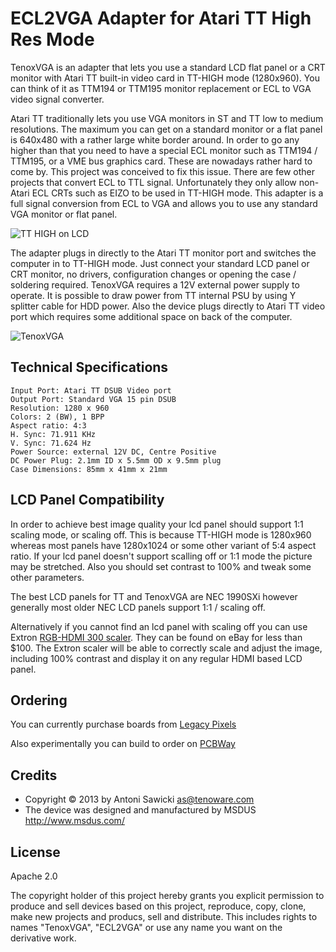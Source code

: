 # ECL2VGA Adapter for Atari TT High Res Mode

TenoxVGA is an adapter that lets you use a standard LCD flat panel or a CRT monitor with Atari TT built-in video card in TT-HIGH mode (1280x960). You can think of it as TTM194 or TTM195 monitor replacement or ECL to VGA video signal converter.

Atari TT traditionally lets you use VGA monitors in ST and TT low to medium resolutions. The maximum you can get on a standard monitor or a flat panel is 640x480 with a rather large white border around. In order to go any higher than that you need to have a special ECL monitor such as TTM194 / TTM195, or a VME bus graphics card. These are nowadays rather hard to come by. This project was conceived to fix this issue. There are few other projects that convert ECL to TTL signal. Unfortunately they only allow non-Atari ECL CRTs such as EIZO to be used in TT-HIGH mode. This adapter is a full signal conversion from ECL to VGA and allows you to use any standard VGA monitor or flat panel.

![TT HIGH on LCD](tthigh.jpg)

The adapter plugs in directly to the Atari TT monitor port and switches the computer in to TT-HIGH mode. Just connect your standard LCD panel or CRT monitor, no drivers, configuration changes or opening the case / soldering required. TenoxVGA requires a 12V external power supply to operate. It is possible to draw power from TT internal PSU by using Y splitter cable for HDD power. Also the device plugs directly to Atari TT video port which requires some additional space on back of the computer. 

![TenoxVGA](tenoxvga1.jpg)

## Technical Specifications

```
Input Port: Atari TT DSUB Video port
Output Port: Standard VGA 15 pin DSUB
Resolution: 1280 x 960
Colors: 2 (BW), 1 BPP
Aspect ratio: 4:3
H. Sync: 71.911 KHz
V. Sync: 71.624 Hz
Power Source: external 12V DC, Centre Positive
DC Power Plug: 2.1mm ID x 5.5mm OD x 9.5mm plug 
Case Dimensions: 85mm x 41mm x 21mm
```

## LCD Panel Compatibility

In order to achieve best image quality your lcd panel should support 1:1 scaling mode, or scaling off. This is because TT-HIGH mode is 1280x960 whereas most panels have 1280x1024 or some other variant of 5:4 aspect ratio. If your lcd panel doesn't support scalling off or 1:1 mode the picture may be stretched. Also you should set contrast to 100% and tweak some other parameters.

The best LCD panels for TT and TenoxVGA are NEC 1990SXi however generally most older NEC LCD panels support 1:1 / scaling off.

Alternatively if you cannot find an lcd panel with scaling off you can use Extron [RGB-HDMI 300 scaler](https://www.extron.com/product/rgbhdmi300a). They can be found on eBay for less than $100. The Extron scaler will be able to correctly scale and adjust the image, including 100% contrast and display it on any regular HDMI based LCD panel.


## Ordering

You can currently purchase boards from [Legacy Pixels](https://www.legacypixels.com/atari)

Also experimentally you can build to order on [PCBWay](https://www.pcbway.com/project/shareproject/TenoxVGA___ECL2VGA_Adapter_for_Atari_TT_High_Res_Mode.html)

## Credits
* Copyright © 2013 by Antoni Sawicki <as@tenoware.com>
* The device was designed and manufactured by MSDUS http://www.msdus.com/

## License
Apache 2.0

The copyright holder of this project hereby grants you explicit permission to produce and sell devices based on this project, reproduce, copy, clone, make new projects and producs, sell and distribute. This includes rights to names "TenoxVGA", "ECL2VGA" or use any name you want on the derivative work.
